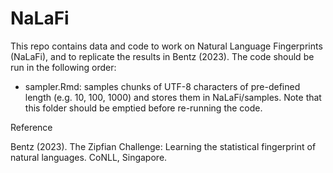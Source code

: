 # NaLaFi
This repo contains data and code to work on Natural Language Fingerprints (NaLaFi), and to replicate the results in Bentz (2023). The code should be run in the following order:

- sampler.Rmd: samples chunks of UTF-8 characters of pre-defined length (e.g. 10, 100, 1000) and stores them in NaLaFi/samples. Note that this folder should be emptied before re-running the code.


Reference

Bentz (2023). The Zipfian Challenge: Learning the statistical fingerprint of natural languages. CoNLL, Singapore.
